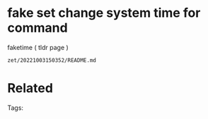 # fake set change system time for command
faketime ( tldr page )

` zet/20221003150352/README.md `

# Related


Tags:

    
